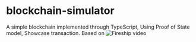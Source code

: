 # blockchain-simulator
A simple blockchain implemented through TypeScript, Using Proof of State model,  Showcase transaction.  Based on ![Fireship video]("https://www.youtube.com/watch?v=qF7dkrce-mQ")

